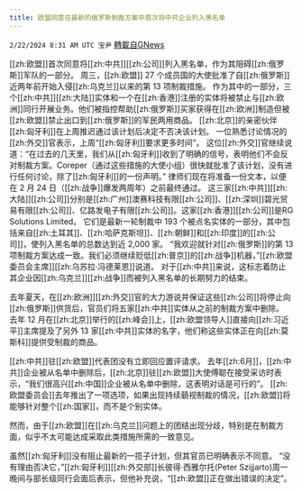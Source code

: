 ```yaml
---
title: 欧盟同意在最新的俄罗斯制裁方案中首次将中共企业列入黑名单
---
```

`2/22/2024 8:31 AM UTC 宝尹` [轉載自GNews](https://gnews.org/articles/2331516)

[[zh:欧盟]]首次同意将[[zh:中共]][[zh:公司]]列入黑名单，作为其阻碍[[zh:俄罗斯]]军队的一部分。 周三，[[zh:欧盟]] 27 个成员国的大使批准了自[[zh:俄罗斯]]近两年前开始入侵[[zh:乌克兰]]以来的第 13 项制裁措施。 作为其中的一部分，三个[[zh:中共]][[zh:大陆]]实体和一个在[[zh:香港]]注册的实体将被禁止与[[zh:欧洲]]同行开展业务。他们被指控帮助[[zh:俄罗斯]]买家获得在[[zh:欧洲]]制造但被[[zh:欧盟]]禁止出口到[[zh:俄罗斯]]的军民两用商品。 [[zh:北京]]的亲密伙伴[[zh:匈牙利]]在上周推迟通过该计划后决定不否决该计划。
一位熟悉讨论情况的[[zh:外交]]官表示，上周“[[zh:匈牙利]]要求更多时间”。
这位[[zh:外交]]官继续说道：“在过去的几天里，我们从[[zh:匈牙利]]收到了明确的信号，表明他们不会反对制裁方案。Coreper（通过这些措施的大使小组）很快就批准了该计划，没有进行任何讨论，除了[[zh:匈牙利]]的一份声明。”
律师们现在将准备一份文本，以便在 2 月 24 日（[[zh:战争]]爆发两周年）之前最终通过。
这三家[[zh:中共]][[zh:大陆]][[zh:公司]]分别是[[zh:广州]]澳赛科技有限[[zh:公司]]、[[zh:深圳]]碧光贸易有限[[zh:公司]]、亿路发电子有限[[zh:公司]]。这家[[zh:香港]][[zh:公司]]是RG Solutions Limited。 它们是最新一轮制裁中 193 个被点名实体的一部分，其中包括来自[[zh:土耳其]]、[[zh:哈萨克斯坦]]、[[zh:朝鲜]]和[[zh:印度]]的[[zh:公司]]，使列入黑名单的总数达到近 2,000 家。 “我欢迎就针对[[zh:俄罗斯]]的第 13 项制裁方案达成一致。我们必须继续贬低[[zh:普京]]的[[zh:战争]]机器，”[[zh:欧盟委员会主席]][[zh:乌苏拉·冯德莱恩]]说道。
对于[[zh:中共]]来说，这标志着防止其企业因[[zh:乌克兰]][[zh:战争]]而被列入黑名单的长期努力的结束。

去年夏天，在[[zh:欧洲]][[zh:外交]]官的大力游说并保证这些[[zh:公司]]将停止向[[zh:俄罗斯]]供货后，官员们将五家[[zh:中共]]实体从之前的制裁方案中删除。 去年 12 月在[[zh:北京]]举行的[[zh:峰会]]上，[[zh:欧盟领导人]]直接向[[zh:习近平]]主席提及了另外 13 家[[zh:中共]]实体的名字，他们称这些实体正在向[[zh:莫斯科]]提供受制裁的商品。

[[zh:中共]]驻[[zh:欧盟]]代表团没有立即回应置评请求。 去年[[zh:6月]]，[[zh:中共]]企业被从名单中删除后，[[zh:北京]]驻[[zh:欧盟]]大使傅聪在接受采访时表示，“我们很高兴[[zh:中国]]企业被从名单中删除，这表明对话是可行的”。 [[zh:欧盟委员会]]去年推出了一项选项，如果出现持续藐视制裁的情况，[[zh:欧盟]]将能够针对整个[[zh:国家]]，而不是个别实体。

然而，由于[[zh:欧盟]]在[[zh:乌克兰]]问题上的团结出现分歧，特别是在制裁方面，似乎不太可能达成采取此类措施所需的一致意见。

虽然[[zh:匈牙利]]没有阻止最新的一揽子计划，但其官员已明确表示不同意。 “没有理由否决它，”[[zh:匈牙利]][[zh:外交部]]长彼得·西雅尔托(Peter Szijjarto)周一晚间与部长级同行会面后表示，但他补充说，“[[zh:欧盟]]正在做出错误的决定”。




